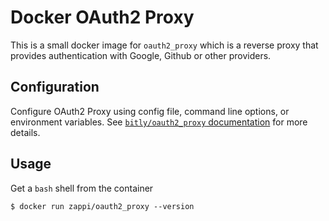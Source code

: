 # Docker OAuth2 Proxy

This is a small docker image for `oauth2_proxy` which is a reverse proxy
that provides authentication with Google, Github or other providers.

## Configuration

Configure OAuth2 Proxy using config file, command line options, or
environment variables. See [`bitly/oauth2_proxy` documentation][1] for
more details.

## Usage

Get a `bash` shell from the container

    $ docker run zappi/oauth2_proxy --version

[1]: https://github.com/bitly/oauth2_proxy

